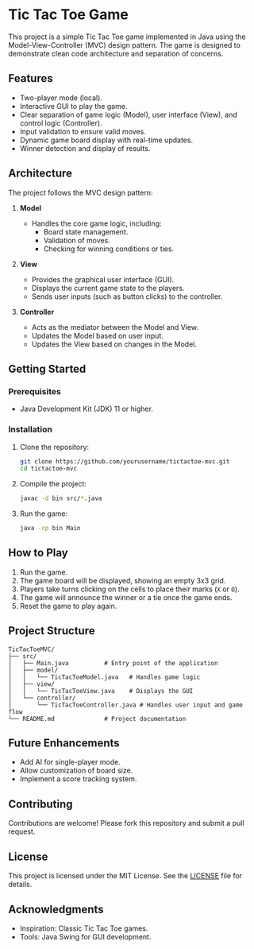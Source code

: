 # Tic Tac Toe Game

This project is a simple Tic Tac Toe game implemented in Java using the Model-View-Controller (MVC) design pattern. The game is designed to demonstrate clean code architecture and separation of concerns.

## Features

- Two-player mode (local).
- Interactive GUI to play the game.
- Clear separation of game logic (Model), user interface (View), and control logic (Controller).
- Input validation to ensure valid moves.
- Dynamic game board display with real-time updates.
- Winner detection and display of results.

## Architecture

The project follows the MVC design pattern:

1. **Model**
   - Handles the core game logic, including:
     - Board state management.
     - Validation of moves.
     - Checking for winning conditions or ties.

2. **View**
   - Provides the graphical user interface (GUI).
   - Displays the current game state to the players.
   - Sends user inputs (such as button clicks) to the controller.

3. **Controller**
   - Acts as the mediator between the Model and View.
   - Updates the Model based on user input.
   - Updates the View based on changes in the Model.

## Getting Started

### Prerequisites

- Java Development Kit (JDK) 11 or higher.

### Installation

1. Clone the repository:
   ```bash
   git clone https://github.com/yourusername/tictactoe-mvc.git
   cd tictactoe-mvc
   ```

2. Compile the project:
   ```bash
   javac -d bin src/*.java
   ```

3. Run the game:
   ```bash
   java -cp bin Main
   ```

## How to Play

1. Run the game.
2. The game board will be displayed, showing an empty 3x3 grid.
3. Players take turns clicking on the cells to place their marks (`X` or `O`).
4. The game will announce the winner or a tie once the game ends.
5. Reset the game to play again.

## Project Structure

```
TicTacToeMVC/
├── src/
│   ├── Main.java          # Entry point of the application
│   ├── model/
│   │   └── TicTacToeModel.java   # Handles game logic
│   ├── view/
│   │   └── TicTacToeView.java    # Displays the GUI
│   └── controller/
│       └── TicTacToeController.java # Handles user input and game flow
└── README.md              # Project documentation
```

## Future Enhancements

- Add AI for single-player mode.
- Allow customization of board size.
- Implement a score tracking system.

## Contributing

Contributions are welcome! Please fork this repository and submit a pull request.

## License

This project is licensed under the MIT License. See the [LICENSE](LICENSE) file for details.

## Acknowledgments

- Inspiration: Classic Tic Tac Toe games.
- Tools: Java Swing for GUI development.
